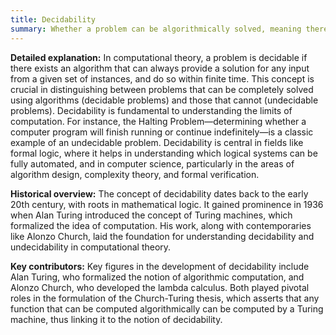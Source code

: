 ```yaml
---
title: Decidability
summary: Whether a problem can be algorithmically solved, meaning there exists a clear procedure (algorithm) that will determine a yes-or-no answer for any given input within a finite amount of time.
---
```


**Detailed explanation:** In computational theory, a problem is decidable if there exists an algorithm that can always provide a solution for any input from a given set of instances, and do so within finite time. This concept is crucial in distinguishing between problems that can be completely solved using algorithms (decidable problems) and those that cannot (undecidable problems). Decidability is fundamental to understanding the limits of computation. For instance, the Halting Problem—determining whether a computer program will finish running or continue indefinitely—is a classic example of an undecidable problem. Decidability is central in fields like formal logic, where it helps in understanding which logical systems can be fully automated, and in computer science, particularly in the areas of algorithm design, complexity theory, and formal verification.

**Historical overview:** The concept of decidability dates back to the early 20th century, with roots in mathematical logic. It gained prominence in 1936 when Alan Turing introduced the concept of Turing machines, which formalized the idea of computation. His work, along with contemporaries like Alonzo Church, laid the foundation for understanding decidability and undecidability in computational theory.

**Key contributors:** Key figures in the development of decidability include Alan Turing, who formalized the notion of algorithmic computation, and Alonzo Church, who developed the lambda calculus. Both played pivotal roles in the formulation of the Church-Turing thesis, which asserts that any function that can be computed algorithmically can be computed by a Turing machine, thus linking it to the notion of decidability.
